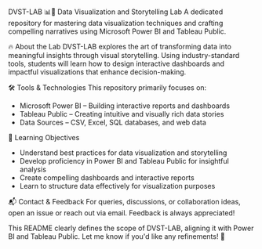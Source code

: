 DVST-LAB 📊📖
Data Visualization and Storytelling Lab
A dedicated repository for mastering data visualization techniques and crafting compelling narratives using Microsoft Power BI and Tableau Public.

🔥 About the Lab
DVST-LAB explores the art of transforming data into meaningful insights through visual storytelling. Using industry-standard tools, students will learn how to design interactive dashboards and impactful visualizations that enhance decision-making.

🛠 Tools & Technologies
This repository primarily focuses on:
- Microsoft Power BI – Building interactive reports and dashboards
- Tableau Public – Creating intuitive and visually rich data stories
- Data Sources – CSV, Excel, SQL databases, and web data

📌 Learning Objectives
- Understand best practices for data visualization and storytelling
- Develop proficiency in Power BI and Tableau Public for insightful analysis
- Create compelling dashboards and interactive reports
- Learn to structure data effectively for visualization purposes


📬 Contact & Feedback
For queries, discussions, or collaboration ideas, open an issue or reach out via email. Feedback is always appreciated!

This README clearly defines the scope of DVST-LAB, aligning it with Power BI and Tableau Public. Let me know if you'd like any refinements! 🚀
